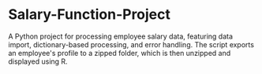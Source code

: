 # Salary-Function-Project
A Python project for processing employee salary data, featuring data import, dictionary-based processing, and error handling. The script exports an employee's profile to a zipped folder, which is then unzipped and displayed using R.
